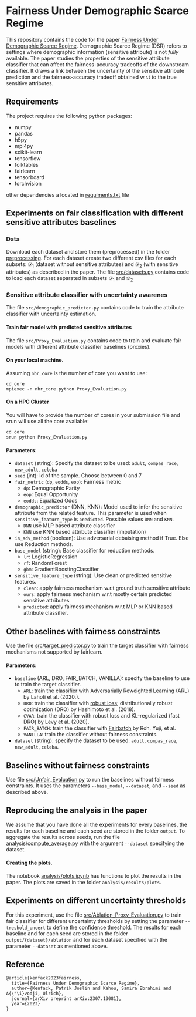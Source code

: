 
# Fairness Under Demographic Scarce Regime

This repository contains the code for the paper [Fairness Under Demographic Scarce Regime](https://arxiv.org/abs/2307.13081). Demographic Scarce Regime (DSR) refers to settings where demographic information (sensitive attribute) is not *fully* available. The paper studies the properties of the sensitive attribute classifier that can affect the fairness-accuracy tradeoffs of the downstream classifier. It draws a link between the uncertainty of the sensitive attribute prediction and the fairness-accuracy tradeoff obtained w.r.t to the true sensitive attributes.


## Requirements
The project requires the following python packages:

* numpy
* pandas
* h5py
* mpi4py
* scikit-learn 
* tensorflow 
* folktables
* fairlearn 
* tensorboard
* torchvision

other dependencies a located in [requiments.txt](./README.md) file

## Experiments on fair classification with different sensitive attributes baselines

### Data 

Download each dataset and store them  (preprocessed) in the folder [preprocessing](./preprocessing/). For each dataset create two different csv files for each subsets: $\mathcal{D}_1$ (dataset without sensitive attributes) and $\mathcal{D}_2$ (with sensitive attributes) as described in the paper. The file [src/datasets.py](src/datasets.py) contains code to load each dataset separated in subsets $\mathcal{D}_1$ and $\mathcal{D}_2$


### Sensitive attribute classifier with uncertainty awarenes
The file `src/demographic_predictor.py` contains code to train the attribute classifier with uncertainty estimation. 

#### Train fair model with predicted sensitive attributes 
The file `src/Proxy_Evaluation.py` contains code to train and evaluate fair models with different attribute classifier baselines (proxies).

#### On your local machine. 
Assuming `nbr_core` is the number of core you want to use:
```
cd core
mpiexec -n nbr_core python Proxy_Evaluation.py
```

#### On a HPC Cluster
You will have to provide the number of cores in your submission file and srun will use all the core available:
```
cd core
srun python Proxy_Evaluation.py
```

#### Parameters:
* `dataset` (string): Specify the dataset to be used:  `adult`, `compas_race`, `new_adult`, `celeba` 
* `seed` (int): Id of the sample. Choose between 0 and 7
* `fair_metric` (`dp`, `eodds`, `eop`): Fairness metric 
  - `dp`: Demographic Parity
  - `eop`: Equal Opportunity
  - `eodds`: Equalized Odds
* `demographic_predictor` (DNN, KNN): Model used to infer the sensitive attribute from the related feature. This parameter is used when `sensitive_feature_type` is `predicted`. Possible values `DNN` and `KNN`. 
  - `DNN` use MLP based attribute classifier
  - `KNN` use KNN based attribute classifier (imputation)
* `is_adv_method` (boolean): Use adversarial debaising method if True. Else use Reduction methods. 
* `base_model` (string): Base classifier for reduction methods. 
  - `lr`: LogisticRegression
  - `rf`: RandomForest
  - `gbm`: GradientBoostingClassifier
* `sensitive_feature_type` (string): Use clean or predicted sensitive features. 
  - `clean`: apply fairness mechanism w.r.t  ground truth sensitive attribute  
  - `ours`: apply fairness mechanism w.r.t mostly certain predicted sensitive attributes
  - `predicted`: apply fairness mechanism w.r.t MLP or KNN based attribute classifier. 


## Other baselines with fairness constraints
Use the file [src/target_predictor.py](src/target_predictor.py) to train the target classifier with fairness mechanisms not supported by fairlearn. 

#### Parameters:

* `baseline` (ARL, DRO, FAIR_BATCH, VANILLA): specify the baseline to use to train the target classifier. 
  - `ARL`: train the classifier with Adversarially Reweighted Learning (ARL) by Lahoti et al. (2020.). 
  - `DRO`:  train the classifier with [robust loss](https://github.com/daniellevy/fast-dro);  distributionally robust optimization (DRO) by Hashimoto et al. (2018). 
  - `CVAR`:  train the classifier with robust loss and KL-regularized (fast DRO) by Levy et al. (2020).
  - `FAIR_BATCH`: train the classifier with [Fairbatch](https://github.com/yuji-roh/fairbatch/blob/main/FairBatchSampler.py) by Roh, Yuji, et al. 
  - `VANILLA`: train the classifier without fairness constraints. 
* `dataset` (string): specify the dataset to be used:  `adult`, `compas_race`, `new_adult`, `celeba`. 


## Baselines without fairness constraints
Use file [src/Unfair_Evaluation.py](src/Unfair_Evaluation.py) to run the baselines without fairness constraints. It uses the parameters `--base_model`, `--dataset`, and `--seed` as described above. 

## Reproducing the analysis in the paper
We assume that you have done all the experiments for every baselines, the results for each baseline and each seed are stored in the folder `output`. 
To aggregate the results across seeds, run the file [analysis/compute_average.py](analysis/compute_average.py) with the argument `--dataset` specifying the dataset.


#### Creating the plots. 
The notebook [analysis/plots.ipynb](analysis/plots.ipynb) has functions to plot the results in the paper. The plots are saved in the folder `analysis/results/plots`. 

## Experiments on different uncertainty thresholds 
For this experiment, use the file [src/Ablation_Proxy_Evaluation.py](src/Ablation_Proxy_Evaluation.py) to train fair classifier for different uncertainty thresholds by setting the parameter `--treshold_uncert` to define the confidence threshold. The results for each baseline and for each seed are stored in the folder `output/{dataset}/ablation` and for each dataset specified with the parameter `--dataset` as mentioned above.  



## Reference 

```
@article{kenfack2023fairness,
  title={Fairness Under Demographic Scarce Regime},
  author={Kenfack, Patrik Joslin and Kahou, Samira Ebrahimi and A{\"\i}vodji, Ulrich},
  journal={arXiv preprint arXiv:2307.13081},
  year={2023}
}
```